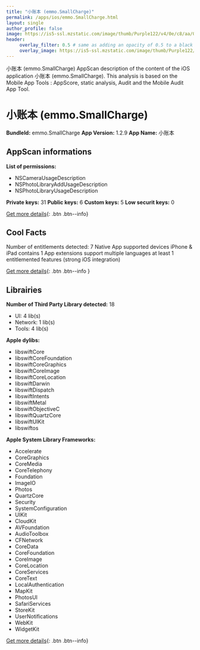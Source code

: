 ```yaml
---
title: "小账本 (emmo.SmallCharge)"
permalink: /apps/ios/emmo.SmallCharge.html
layout: single
author_profile: false
image: https://is5-ssl.mzstatic.com/image/thumb/Purple122/v4/0e/c8/aa/0ec8aaab-d4ec-4276-d2db-12057054ca60/AppIcon-0-0-1x_U007emarketing-0-0-0-7-0-0-sRGB-0-0-0-GLES2_U002c0-512MB-85-220-0-0.png/512x512bb.jpg
header: 
     overlay_filter: 0.5 # same as adding an opacity of 0.5 to a black background
     overlay_image: https://is5-ssl.mzstatic.com/image/thumb/Purple122/v4/0e/c8/aa/0ec8aaab-d4ec-4276-d2db-12057054ca60/AppIcon-0-0-1x_U007emarketing-0-0-0-7-0-0-sRGB-0-0-0-GLES2_U002c0-512MB-85-220-0-0.png/512x512bb.jpg
---
```

小账本 (emmo.SmallCharge) AppScan description of the content of the iOS application 小账本 (emmo.SmallCharge). This analysis is based on the Mobile App Tools : AppScore, static analysis, Audit and the Mobile Audit App Tool.

# 小账本 (emmo.SmallCharge)

**BundleId:** emmo.SmallCharge
**App Version:** 1.2.9
**App Name:** 小账本


## AppScan informations 

**List of permissions:** 
- NSCameraUsageDescription
- NSPhotoLibraryAddUsageDescription
- NSPhotoLibraryUsageDescription
  
  
**Private keys:** 31
**Public keys:** 6
**Custom keys:** 5
**Low securit keys:** 0
  
[Get more details](/pricing.html){: .btn .btn--info}

## Cool Facts

Number of entitlements detected: 7
Native App
supported devices iPhone & iPad
contains 1 App extensions
support multiple languages
at least 1 entitlemented features (strong iOS integration)
  
[Get more details](/pricing.html){: .btn .btn--info }

## Librairies 
**Number of Third Party Library detected:** 18
- UI: 4 lib(s)
- Network: 1 lib(s)
- Tools: 4 lib(s)


**Apple dylibs:**
- libswiftCore
- libswiftCoreFoundation
- libswiftCoreGraphics
- libswiftCoreImage
- libswiftCoreLocation
- libswiftDarwin
- libswiftDispatch
- libswiftIntents
- libswiftMetal
- libswiftObjectiveC
- libswiftQuartzCore
- libswiftUIKit
- libswiftos


**Apple System Library Frameworks:**
- Accelerate
- CoreGraphics
- CoreMedia
- CoreTelephony
- Foundation
- ImageIO
- Photos
- QuartzCore
- Security
- SystemConfiguration
- UIKit
- CloudKit
- AVFoundation
- AudioToolbox
- CFNetwork
- CoreData
- CoreFoundation
- CoreImage
- CoreLocation
- CoreServices
- CoreText
- LocalAuthentication
- MapKit
- PhotosUI
- SafariServices
- StoreKit
- UserNotifications
- WebKit
- WidgetKit


  
[Get more details](/pricing.html){: .btn .btn--info}

